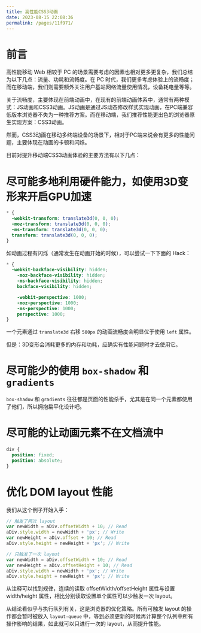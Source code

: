 ```yaml
---
title: 高性能CSS3动画
date: 2023-08-15 22:08:36
permalink: /pages/11f971/
---
```

# 前言

高性能移动 Web 相较于 PC 的场景需要考虑的因素也相对更多更复杂，我们总结为以下几点：流量、功耗和流畅度。在 PC 时代，我们更多考虑体验上的流畅度；而在移动端，我们则需要额外关注用户基站网络流量使用情况，设备耗电量等等。

关于流畅度，主要体现在前端动画中，在现有的前端动画体系中，通常有两种模式：JS动画和CSS3动画。JS动画是通过JS动态修改样式实现动画，在PC端兼容低版本浏览器不失为一种推荐方案。而在移动端，我们推荐性能更出色的浏览器原生实现方案：CSS3动画。

然而，CSS3动画在移动多终端设备的场景下，相对于PC端来说会有更多的性能问题，主要体现在动画的卡顿和闪烁。

目前对提升移动端CSS3动画体验的主要方法有以下几点：



# 尽可能多地利用硬件能力，如使用3D变形来开启GPU加速

```css
* {
  -webkit-transform: translate3d(0, 0, 0);
  -moz-transform: translate3d(0, 0, 0);
  -ms-transform: translate3d(0, 0, 0);
  transform: translate3d(0, 0, 0);
}
```

如动画过程有闪烁（通常发生在动画开始的时候），可以尝试一下下面的 Hack：

```css
* {
  -webkit-backface-visibility: hidden;
	-moz-backface-visibility: hidden;
	-ms-backface-visibility: hidden;
	backface-visibility: hidden;

	-webkit-perspective: 1000;
	-moz-perspective: 1000;
	-ms-perspective: 1000;
	perspective: 1000;
}
```

一个元素通过 `translate3d` 右移 `500px` 的动画流畅度会明显优于使用 `left` 属性。

但是：3D变形会消耗更多的内存和功耗，应确实有性能问题时才去使用它。



# 尽可能少的使用 `box-shadow` 和 `gradients`

`box-shadow` 和 `gradients` 往往都是页面的性能杀手，尤其是在同一个元素都使用了他们，所以拥抱扁平化设计吧。



# 尽可能的让动画元素不在文档流中

```css
div {
  position: fixed;
  position: absolute;
}
```



# 优化 DOM layout 性能

我们从这个例子开始入手：

```js
// 触发了两次 layout
var newWidth = aDiv.offsetWidth + 10; // Read
aDiv.style.width = newWidth + 'px'; // Write
var newHeight = aDiv.offset + 10; // Read
aDiv.style.height = newHeight + 'px'; // Write

// 只触发了一次 layout
var newWidth = aDiv.offsetWidth + 10; // Read
var newHeight = aDiv.offsetHeight + 10; // Read
aDiv.style.width = newWidth + 'px'; // Write
aDiv.style.height = newHeight + 'px'; // Write
```

从注释可以找到规律，连续的读取 offsetWidth/offsetHeight 属性与设置 width/height 属性，相比分别读取设置单个属性可以少触发一次 layout。

从结论看似乎与执行队列有关，这是浏览器的优化策略。所有可触发 layout 的操作都会暂时被放入 `layout-queue` 中，等到必须更新的时候再计算整个队列中所有操作影响的结果，如此就可以只进行一次的 layout，从而提升性能。

